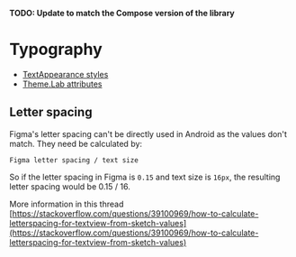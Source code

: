 **TODO: Update to match the Compose version of the library**

# Typography

* [TextAppearance styles](https://git.lab.mobi/tools/android-tools/labcomponents-android/-/blob/develop/lib/java/mobi/lab/components/typography/res/values/styles.xml)
* [Theme.Lab attributes](https://git.lab.mobi/tools/android-tools/labcomponents-android/-/blob/develop/lib/java/mobi/lab/components/typography/res/values/attrs.xml)

## Letter spacing

Figma's letter spacing can't be directly used in Android as the values don't match. They need be calculated by:

```
Figma letter spacing / text size 
```

So if the letter spacing in Figma is `0.15` and text size is `16px`, the resulting letter spacing would be 0.15 / 16.

More information in this thread [https://stackoverflow.com/questions/39100969/how-to-calculate-letterspacing-for-textview-from-sketch-values](https://stackoverflow.com/questions/39100969/how-to-calculate-letterspacing-for-textview-from-sketch-values)
